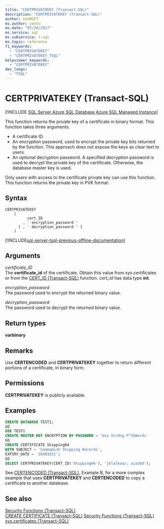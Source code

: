 ```yaml
---
title: "CERTPRIVATEKEY (Transact-SQL)"
description: "CERTPRIVATEKEY (Transact-SQL)"
author: VanMSFT
ms.author: vanto
ms.date: "07/24/2017"
ms.service: sql
ms.subservice: t-sql
ms.topic: reference
f1_keywords:
  - "CERTPRIVATEKEY"
  - "CERTPRIVATEKEY_TSQL"
helpviewer_keywords:
  - "CERTPRIVATEKEY"
dev_langs:
  - "TSQL"
---
```

# CERTPRIVATEKEY (Transact-SQL)
[!INCLUDE [SQL Server Azure SQL Database Azure SQL Managed Instance](../../includes/applies-to-version/sql-asdb-asdbmi.md)]

This function returns the private key of a certificate in binary format. This function takes three arguments.
-   A certificate ID.  
-   An encryption password, used to encrypt the private key bits returned by the function. This approach does not expose the keys as clear text to users.  
-   An optional decryption password. A specified decryption password is used to decrypt the private key of the certificate. Otherwise, the database master key is used.  
  
Only users with access to the certificate private key can use this function. This function returns the private key in PVK format.
  
## Syntax  
  
```syntaxsql
CERTPRIVATEKEY   
    (  
          cert_ID   
        , ' encryption_password '   
      [ , ' decryption_password ' ]  
    )  
```  
  
[!INCLUDE[sql-server-tsql-previous-offline-documentation](../../includes/sql-server-tsql-previous-offline-documentation.md)]

## Arguments
*certificate_ID*  
The **certificate_id** of the certificate. Obtain this value from sys.certificates or from the [CERT_ID &#40;Transact-SQL&#41;](../../t-sql/functions/cert-id-transact-sql.md) function. *cert_id* has data type **int**.
  
*encryption_password*  
The password used to encrypt the returned binary value.
  
*decryption_password*  
The password used to decrypt the returned binary value.
  
## Return types
**varbinary**
  
## Remarks  
Use **CERTENCODED** and **CERTPRIVATEKEY** together to return different portions of a certificate, in binary form.
  
## Permissions  
**CERTPRIVATEKEY** is publicly available.
  
## Examples  
  
```sql
CREATE DATABASE TEST1;  
GO  
USE TEST1  
CREATE MASTER KEY ENCRYPTION BY PASSWORD = 'Use 5tr0ng P^55Words'  
GO  
CREATE CERTIFICATE Shipping04   
WITH SUBJECT = 'Sammamish Shipping Records',   
EXPIRY_DATE = '20401031';  
GO  
SELECT CERTPRIVATEKEY(CERT_ID('Shipping04'), 'jklalkaa/; uia3dd');  
```  
  
See [CERTENCODED &#40;Transact-SQL&#41;](../../t-sql/functions/certencoded-transact-sql.md), Example B, for a more complex example that uses **CERTPRIVATEKEY** and **CERTENCODED** to copy a certificate to another database.
  
## See also
[Security Functions &#40;Transact-SQL&#41;](../../t-sql/functions/security-functions-transact-sql.md)  
[CREATE CERTIFICATE &#40;Transact-SQL&#41;](../../t-sql/statements/create-certificate-transact-sql.md)
[Security Functions &#40;Transact-SQL&#41;](../../t-sql/functions/security-functions-transact-sql.md)
[sys.certificates &#40;Transact-SQL&#41;](../../relational-databases/system-catalog-views/sys-certificates-transact-sql.md)
  
  
